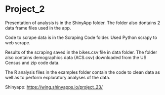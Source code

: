 # Project_2
Presentation of analysis is in the ShinyApp folder. The folder also dontains 2 data frame files used in the app.

Code to scrape data is in the Scraping Code folder. Used Python scrapy to web scrape.

Results of the scraping saved in the bikes.csv file in data folder. The folder also contains demographics data (ACS.csv) downloaded from the US Census and zip code data. 

The R analysis files in the examples folder contain the code to clean data as well as to perform exploratory analyses of the data.

Shinyapp:
https://wing.shinyapps.io/project_23/

